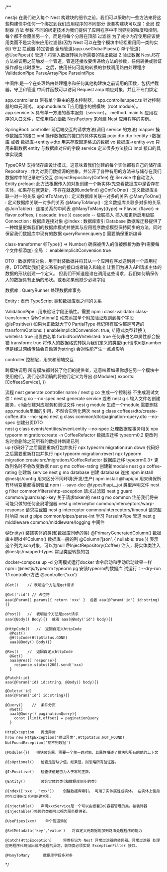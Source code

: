 /**

nestjs
  在我们进入每个 Nest 构建块的细节之前，我们可以采取的一些方法来将这些构建快中任何一个绑定到我们应用程序的不同部分
  嵌套构建块可以是：全局 控制器 方法 参数
  不同的绑定技术为我们提供了应用程序中不同界别的粒度和控制，每个都不会覆盖另一个，而是将每个分层在顶部
  过滤器  为了减少内存使用应该使用类而不是实例来应用过滤器(因为 Nest 可以在整个模块中轻松重用同一类的实例)
  守卫
  拦截器
  特定管道    全局管道(app.useGlobalPipes())  单个管道( @UsePipes())
    管道:1.将输入数据转换为所需要的输出数据  2.验证数据 
        NestJS在方法被调用之前触发一个管道，管道还接收要传递给方法的参数，任何转换或验证操作都在此时发生。
        之后，使用任何可能的转换的参数调用路由处理程序
        ValidationPipe    ParseArrayPipe    ParseIntPipe

中间件:是一个在处理路由处理程序和任何其他构建块之前调用的函数，包括拦截器，守卫和管道
  中间件函数可以访问 Request amp 响应对象，并且不专门绑定

app.controller.ts	带有单个路由的基本控制器。
app.controller.spec.ts	针对控制器的单元测试。
app.module.ts	T应用程序的根模块（root module）。
app.service.ts	具有单一方法的基本服务（service）。 method.
main.ts	应用程序的入口文件，它使用核心函数 NestFactory 来创建 Nest 应用程序的实例。

SpringBoot:
  controller   前后端交互的请求方法(调用 service 的方法)
  mapper       操作数据库的接口
    xml        操作数据库的接口的具体实现类
  pojo
    dto        dto->entity->数据库  或者 数据库->entity->dto  用来存取固定格式的数据
    vo         数据库->entity->vo    只用来取数据
    entity     与数据库对应的字段
  service      定义很多方法接口
    impl       接口的具体实现类

TypeORM  支持储存库设计模式，这意味着我们创建的每个实体都有自己的储存库 
  Repository : 作为对我们数据源的抽象，并公开了各种有用的方法来与储存在我们数据库中的记录进行交互 
    @InjectRepository(Coffee)   在 Service 中自动注入 Entity
  preload:    此方法根据传入的对象创建一个新实体(先查看数据库中是否存在实体，如果存在就更新，不存在就返回undefind)
  @OntToOne()    :  定义数据库关联一对一的关系
  @OntToMany()   :  定义数据库关联一对多的关系
  @ManyToOne()   :  定义数据库关联一对多的关系
  @ManyToMany()  :  定义数据库关联多对多的关系
  @JoinTable()   :  连接关系的中间表
  @ManyToMany((type) => Flavor, (flavor) => flavor.coffees, { cascade: true })        cascade -- 级联插入  插入和更新启用级联 
  Connection     :  数据库连接对象
  @Index         :  数据库索引
  Database 数据库迁移提供了一种增量更新我们的数据库模式并使其与应用程序数据模型保持同步的方法，同时保留我们数据库中现有的数据
  queryRunner.query()   需要确保重新编译

class-transformer
  @Type(() => Number)   确保被传入的值被解析为数字(需要每个文件都添加)  全局 ： enableImplicitConversion:true
  

DTO : 数据传输对象，用于封装数据并将其从一个应用程序发送到另一个应用程序，DTO帮助我们定义系统内的接口或者输入和输出
      让我们为进入API请求主体的数据的形状创建一个定义。
      但我们不知道是谁在调用这些请求，我们如何确保传入的数据具有正确的形状。或者如果他缺少必填字段

数据库 :
  QueryRunner    处理数据库事务

Entity : 表示 TypeScript 类和数据库表之间的关系

ValidationPipe : 用来验证字段正确性。需要 npm i class-validator class-transformer
  @IsOptional()  动态添加单个附加验证规则到每个字段
  @IsPositive()  如果为正数就大于0
  PartialType  标记所有属性都是可选的 
  transformOptions: {
    enableImplicitConversion: true,   // 隐式类型转换
  },
  whitelist: true               设置白名单
  forbidNonWhitelisted: true    任何非白名单属性都会报错
  transform: true               将传入的数据格式转换为我们定义的类型(get请求id是number但是经过网络传输会自动转为string)   会对性能产生一点点影响

controller 
  控制层，用来和前端交互

跨模块调用
  所有模块都封装了他们的提供者，这意味着如果你想在另一个模块中使用他们，我们必须明确的将他们定义为导出
  @Module({
    exports: [CoffeesService],
  })

流程
  nest generate controller name  / nest g co  生成一个控制器      不生成测试文件：nest g co --no-spec
  nest generate service 或者 nest g s         输入文件名创建服务，cli会创建对应服务和测试文件
  nest g module     生成一个module,需要删除app.module里面的引用，不然会实例化两次
  nest g class coffees/dto/create-coffee.dto --no-spec
  nest g class common/dto/pagination-query.dto --no-spec    创建分页DTO  
  nest g class events/entities/event.entity --no-spec       处理数据库事务相关
  npx typeorm migration:create -n CoffeeRefactor            数据库迁移  typeorm0.2        更改列名时会删除之前所有的数据并新建已列  
    up 代码好了之后需要重新打包并执行  npx typeorm migration:run 
    down 代码好之后需要重新打包并执行  npx typeorm migration:revert
  npx typeorm migration:create src/migrations/CoffeeRefactor    数据库迁移  typeorm0.3+   更改列名时不会改变数据
  nest g mo coffee-rating     创建新module
  nest g s coffee-rating      创建新 service
  nest g mo database          创建 database 连接
  npm install @nestjs/config    用来区分不同环境(开发/生产)
  npm install @hapi/joi       用来确保所有环境变量都得到验证
  npm i --save-dec @types/hapi__joi   类型声明文件
  nest g filter common/filters/http-exception   请求过滤器
  nest g guard common/guards/api-key            关于请求token的
  nest g mo common            注册我们将来可能只做的任何全局增强器
  nest g interceptor common/interceptors/warp-response      请求拦截器
  nest g interceptor common/interceptors/timeout            请求超时响应
  nest g pipe common/pipes/parse-int                  学习 ParseIntPipe 管道
  nest g middleware common/middleware/logging         中间件


  @Entity()   装饰实体的类(和数据库同步的类)
  @PrimaryGeneratedColumn()       数据库主键id
  @Column()             数据库一般的列
  @Column('json', { nullable: true })         表示这个列为json对象，可以为null
  @InjectRepository(Coffee)                   注入，将实体类注入
  @nestjs/mapped-types    常见类型转换的包    
    

  docker-compose up -d        分离模式运行docker    命令启动和手动启动效果一样
  npm i @nestjs/typeorm typeorm pg    安装typeorm的数据库
  试运行：--dry-run
  1.1 controller方法
    @controller('xxx')

    @Get()    // 表明这个方法是get请求

    @Get(':id') // 占位符
    aaa(@Param() params){ return 'xxx' }  或者 aaa(@Param('id') id:string){}

    @Post()   //  表明这个方法是post请求
    aaa(@Body() Body){}  或者 aaa(@Body('id') body){}

    @HttpCode()   //  返回自定义httpCode
      @Post()
      @HttpCode(HttpStatus.GONE)
      aaa(@Body() Body){}

    @Res()    //  返回自定义httpCode
      @Get()
      aaa(@res() response){
        response.status(200).send('xxx)
      }

    @Patch(:id)
    aaa(@Param('id) id:string, @Body() body){}

    @Delete('id)
    aaa(@Param('id') id:string){}

    @Query()    //  条件分页
      @Get()
      aaa(@Query() paginationQuery){
        const {limit,offset} = paginationQuery
      }

    HttpException   抛出异常
    hrow new HttpException('抛出异常',HttpStatus.NOT_FOUND)
    NotFoundException('找不到数据')

    @Module({})   模块装饰器，需要一个单一的对象，其属性描述了模块和所有的他的上下文

    @IsOptional()   检查是否缺少值，如果是，则忽略所有验证器。

    @IsPositive()   检查该值是否为大于零的正数。

    @Entity()       装饰实体的类(和数据库同步的类)

    @Index(['xxx', 'xxx'])    创建数据库索引。 可用于实体属性或实体。 在实体上使用时可以使用复合列创建索引。

    @Injectable()   声明xxxService是一个可以由嵌套IoC容器管理的类。被装饰器@Injectable()修饰的类都可以视为服务提供者。

    @UsePipes(xxx)    单个管道添加

    @SetMetadata('key','value')   将自定义元数据附加到路由处理程序的能力

    @Catch(HttpException)     将类标记为 Nest 异常过滤器的装饰器。异常过滤器 处理应用程序代码抛出或不处理的异常。装饰类必须实现 ExceptionFilter 接口。

    @ManyToMany      数据库字段多对多



























 */